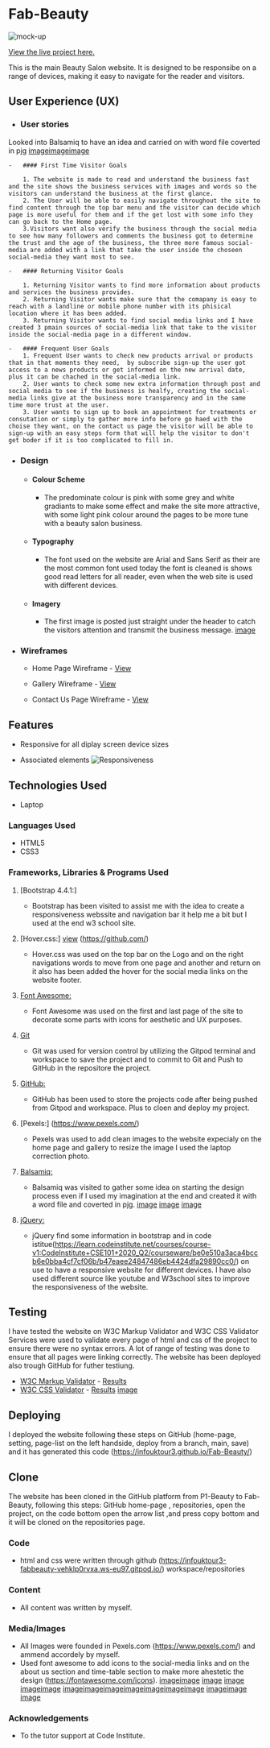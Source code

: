 # Fab-Beauty
![mock-up](docs/mockup.png) 

[View the live project here.](https://infouktour3.github.io/Fab-Beauty/)

This is the main Beauty Salon website. It is designed to be responsibe on a range of devices, making it easy to navigate for the reader and visitors.


## User Experience (UX)

-   ### User stories
Looked into Balsamiq to have an idea and carried on with word file coverted in pjg [image](docs/WIREFRAMESpage01.jpg)[image](docs/WIREFRAMESpage02.jpg)[image](docs/WIREFRAMESpage03.jpg)

    -   #### First Time Visitor Goals

        1. The website is made to read and understand the business fast and the site shows the business services with images and words so the visitors can understand the business at the first glance.
        2. The User will be able to easily navigate throughout the site to find content through the top bar menu and the visitor can decide which page is more useful for them and if the get lost with some info they can go back to the Home page.
        3.Visitors want also verify the business through the social media to see how many followers and comments the business got to determine the trust and the age of the business, the three more famous social-media are added with a link that take the user inside the choseen social-media they want most to see.

    -   #### Returning Visitor Goals

        1. Returning Visitor wants to find more information about products and services the business provides.
        2. Returning Visitor wants make sure that the comapany is easy to reach with a landline or mobile phone number with its phisical location where it has been added.
        3. Returning Visitor wants to find social media links and I have created 3 pmain sources of social-media link that take to the visitor inside the social-media page in a different window.

    -   #### Frequent User Goals
        1. Frequent User wants to check new products arrival or products that in that moments they need,  by subscribe sign-up the user got access to a news products or get informed on the new arrival date, plus it can be chached in the social-media link.
        2. User wants to check some new extra information through post and social media to see if the business is healfy, creating the social-media links give at the business more transparency and in the same time more trust at the user.
        3. User wants to sign up to book an appointment for treatments or consutation or simply to gather more info before go haed with the choise they want, on the contact us page the visitor will be able to sign-up with an easy steps form that will help the visitor to don't get boder if it is too complicated to fill in.

-   ### Design
    -   #### Colour Scheme
        -   The predominate colour is pink with some grey and white gradiants to make some effect and make the site more attractive, with some light pink colour around the pages to be more tune with a beauty salon business.
    -   #### Typography
        -   The font used on the  website are Arial and Sans Serif as their are the most common font used today the font is cleaned is shows good read letters for all reader, even when the web site is used with different devices. 
    -   #### Imagery
        -   The first image is posted just straight under the header to catch the visitors attention and transmit the business message. [image](assets/photo/salonx1.jpg)

*   ### Wireframes

    -   Home Page Wireframe - [View](docs/WIREFRAMESpage01.jpg)

    -   Gallery Wireframe - [View](docs/WIREFRAMESpage02.jpg)

    -   Contact Us Page Wireframe - [View](docs/WIREFRAMESpage03.jpg)

## Features

-   Responsive for all diplay screen device sizes

-   Associated elements
![Responsiveness](docs/mockup.png)

## Technologies Used
-  Laptop

### Languages Used

-   HTML5
-   CSS3

### Frameworks, Libraries & Programs Used

1. [Bootstrap 4.4.1:]
    - Bootstrap has been visited to assist me with the idea to create a responsiveness webssite and navigation bar it help me a bit but I used at the end w3 school site.
1. [Hover.css:] [view](/assets/style.css) (https://github.com/)
    - Hover.css was used on the top bar on the Logo and on the right navigations words to move from one page and another and return on it also has been added the hover for the social media links on the website footer.
1. [Font Awesome:](https://fontawesome.com/)
    - Font Awesome was used on the first and last page of the site to decorate some parts with icons for aesthetic and UX purposes.
1. [Git](https://git-scm.com/)
    - Git was used for version control by utilizing the Gitpod terminal and workspace to save the project and to commit to Git and Push to GitHub in the repositore the project.
1. [GitHub:](https://github.com/)
    - GitHub has been used to store the projects code after being pushed from Gitpod and workspace. Plus to cloen and deploy my project.
1. [Pexels:] (https://www.pexels.com/)
    - Pexels was used to add clean images to the website expecialy on the home page and gallery to resize the image I used the laptop correction photo.
1. [Balsamiq:](https://balsamiq.com/)
    - Balsamiq was visited to gather some idea on starting the design process even if I used my imagination at the end and created it with a word file and coverted in pjg. [image](docs/WIREFRAMESpage01.jpg) [image](docs/WIREFRAMESpage02.jpg) [image](docs/WIREFRAMESpage03.jpg)

1.  [jQuery:](https://getbootstrap.com/docs/4.5/getting-started/introduction/)
    - jQuery find some information in bootstrap and in code istitue(https://learn.codeinstitute.net/courses/course-v1:CodeInstitute+CSE101+2020_Q2/courseware/be0e510a3aca4bccb6e0bba4cf7cf06b/b47eaee24847486eb4424dfa29890cc0/)  on use to have a responsive website for different devices. I have also used different source like youtube and W3school sites to improve the responsiveness of the website.

## Testing

I have tested the website on W3C Markup Validator and W3C CSS Validator Services were used to validate every page of html and css of the project to ensure there were no syntax errors. A lot of  range of testing was done to ensure that all pages were linking correctly. The website has been deployed also trough GitHub for futher testiung.
-   [W3C Markup Validator](https://validator.w3.org/) - [Results](https://github.com/)
-   [W3C CSS Validator](https://validator.w3.org/) - [Results](https://github.com/)
[image](docs/mockup.png)

## Deploying
I deployed the website following these steps on GitHub (home-page, setting, page-list on the left handside, deploy from a branch, main, save) and it has generated this code (https://infouktour3.github.io/Fab-Beauty/)

## Clone
The website has been cloned in the GitHub platform from P1-Beauty to Fab-Beauty, following this steps:
GitHub home-page , repositories, open the project, on the code bottom open the arrow list ,and press copy bottom and it will be cloned on the repositories page.

### Code

- html and css were written through github (https://infouktour3-fabbeauty-vehklp0rvxa.ws-eu97.gitpod.io/) workspace/repositories

### Content

-   All content was written by myself.

### Media/Images

-   All Images were founded in Pexels.com (https://www.pexels.com/) and ammend accordely by myself.
- Used font awesome to add icons to the social-media links and on the about us section and time-table section to make more ahestetic the design (https://fontawesome.com/icons).
[image](assets/photo/certificate.webp)[image](assets/photo/GoogleMap.webp) [image](assets/photo/newproduct.webp) [image](/assets/photo/p1.jpg) [image](/assets/photo/p2.jpg)[image](/assets/photo/p3.jpg)
[image](/assets/photo/p4.jpg)[image](/assets/photo/p5.jpg)[image](/assets/photo/p6.jpg)[image](/assets/photo/p7.jpg)[image](/assets/photo/p8.jpg)[image](/assets/photo/p9.jpg)[image](assets/photo/salonx1.jpg)
[image](assets/photo/sol10.jpg)[image](assets/photo/sol11.jpg) [image](assets/photo/sol12.jpg)

### Acknowledgements

-   To the tutor support at Code Institute.


